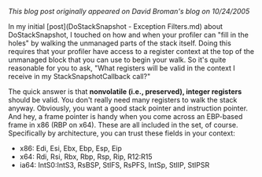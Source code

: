 *This blog post originally appeared on David Broman's blog on 10/24/2005*


In my initial [post](DoStackSnapshot - Exception Filters.md) about DoStackSnapshot, I touched on how and when your profiler can "fill in the holes" by walking the unmanaged parts of the stack itself.  Doing this requires that your profiler have access to a register context at the top of the unmanaged block that you can use to begin your walk.  So it's quite reasonable for you to ask, "What registers will be valid in the context I receive in my StackSnapshotCallback call?"

The quick answer is that **nonvolatile (i.e., preserved), integer registers** should be valid.  You don't really need many registers to walk the stack anyway.  Obviously, you want a good stack pointer and instruction pointer.  And hey, a frame pointer is handy when you come across an EBP-based frame in x86 (RBP on x64).  These are all included in the set, of course.  Specifically by architecture, you can trust these fields in your context:

- x86: Edi, Esi, Ebx, Ebp, Esp, Eip
- x64: Rdi, Rsi, Rbx, Rbp, Rsp, Rip, R12:R15
- ia64: IntS0:IntS3, RsBSP, StIFS, RsPFS, IntSp, StIIP, StIPSR
